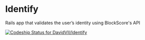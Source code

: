 # Identify
Rails app that validates the user’s identity using BlockScore's API

[ ![Codeship Status for DavidVII/Identify](https://codeship.io/projects/56b80f30-f6b9-0131-f4d9-7a47319fe73e/status)](https://codeship.io/projects/28522)
